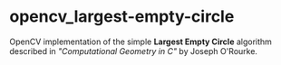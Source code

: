 opencv_largest-empty-circle
===========================

OpenCV implementation of the simple __Largest Empty Circle__ algorithm described in _"Computational Geometry in C"_ by Joseph O'Rourke.
